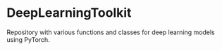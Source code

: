 # DeepLearningToolkit
Repository with various functions and classes for deep learning models using PyTorch.







